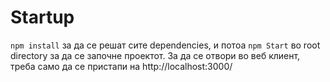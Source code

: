 # Startup


`npm install` за да се решат сите dependencies, и потоа `npm Start` во root directory за да се започне проектот.
За да се отвори во веб клиент, треба само да се пристапи на http://localhost:3000/